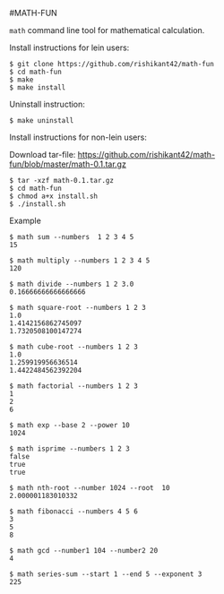 #MATH-FUN

`math` command line tool for mathematical calculation.

Install instructions for lein users:

```
$ git clone https://github.com/rishikant42/math-fun
$ cd math-fun
$ make
$ make install
```

Uninstall instruction:

```
$ make uninstall
```
Install instructions for non-lein users:

Download tar-file: https://github.com/rishikant42/math-fun/blob/master/math-0.1.tar.gz

```
$ tar -xzf math-0.1.tar.gz
$ cd math-fun
$ chmod a+x install.sh
$ ./install.sh
```

Example

```
$ math sum --numbers  1 2 3 4 5
15

$ math multiply --numbers 1 2 3 4 5
120

$ math divide --numbers 1 2 3.0
0.16666666666666666

$ math square-root --numbers 1 2 3
1.0
1.4142156862745097
1.7320508100147274

$ math cube-root --numbers 1 2 3
1.0
1.259919956636514
1.4422484562392204

$ math factorial --numbers 1 2 3 
1
2
6

$ math exp --base 2 --power 10
1024

$ math isprime --numbers 1 2 3 
false
true
true

$ math nth-root --number 1024 --root  10
2.000001183010332

$ math fibonacci --numbers 4 5 6
3
5
8

$ math gcd --number1 104 --number2 20
4

$ math series-sum --start 1 --end 5 --exponent 3
225

```
